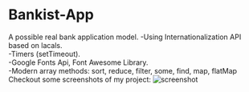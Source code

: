 # Bankist-App
A  possible real bank application model. 
-Using Internationalization API based on lacals. <br>
-Timers (setTimeout). <br>
-Google Fonts Api, Font Awesome Library. <br>
-Modern array methods: sort, reduce, filter, some, find, map, flatMap
Checkout some screenshots of my project: 
![screenshot]()
